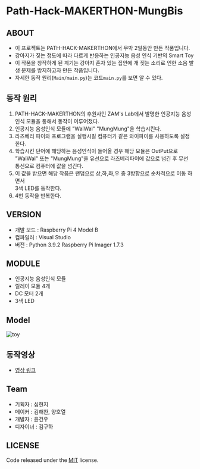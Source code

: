 # Path-Hack-MAKERTHON-MungBis

## ABOUT
- 이 프로젝트는 PATH-HACK-MAKERTHON에서 무박 2일동안 만든 작품입니다.
- 강아지가 짖는 정도에 따라 다르게 반응하는 인공지능 음성 인식 기반의 Smart Toy
- 이 작품을 창작하게 된 계기는 강아지 혼자 있는 집안에 개 짖는 소리로 인한 소음 발생 문제를 방지하고자 만든 작품입니다.
- 자세한 동작 원리(`Main/main.py`)는 코드`main.py`를 보면 알 수 있다.

## 동작 원리
1. PATH-HACK-MAKERTHON의 후원사인 ZAM's Lab에서 발명한 인공지능 음성인식 모듈을 통해서 동작이 이루어졌다.
2. 인공지능 음성인식 모듈에 "WalWal" "MungMung"을 학습시킨다.
3. 라즈베리 파이와 프로그램을 실행시킬 컴퓨터가 같은 와이파이를 사용하도록 설정한다.
4. 학습시킨 단어에 해당하는 음성인식이 들어올 경우 해당 모듈은 OutPut으로 "WalWal" 또는 "MungMung"을
  유선으로 라즈베리파이에 값으로 넘긴 후 무선 통신으로 컴퓨터에 값을 넘긴다.
5. 이 값을 받으면 해당 작품은 랜덤으로 상,하,좌,우 중 3방향으로 순차적으로 이동 하면서\
  3색 LED를 동작한다.
6. 4번 동작을 반복한다.


## VERSION
- 개발 보드 : Raspberry Pi 4 Model B
- 컴파일러 : Visual Studio
- 버전 : Python 3.9.2
        Raspberry Pi Imager 1.7.3
        
## MODULE
- 인공지능 음성인식 모듈
- 릴레이 모듈 4개
- DC 모터 2개
- 3색 LED

## Model
![toy](https://user-images.githubusercontent.com/97718735/221469904-e8e8112d-6d0e-4c1d-9f41-dbc607718d8f.png)

## 동작영상
- [영상 링크](https://youtube.com/shorts/a16QkHUnHBI)

## Team 
- 기획자 : 심현지
- 메이커 : 김해찬, 양호열
- 개발자 : 윤건우
- 디자이너 : 김구하

## LICENSE
Code released under the [MIT](https://github.com/StartBootstrap/startbootstrap-clean-blog-jekyll/blob/master/LICENSE) license.
